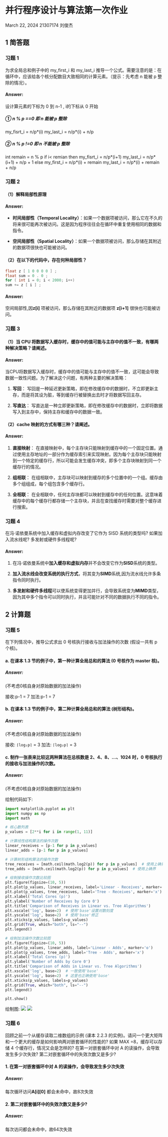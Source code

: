 # 并行程序设计与算法第一次作业
March 22, 2024
21307174 刘俊杰
## 1 简答题
### 习题 1
为求全局总和例子中的 my_first_i 和 my_last_i 推导一个公式。需要注意的是：在循环中，应该给各个核分配数目大致相同的计算元素。（提示：先考虑 n 能被 p 整除的情况）。
#### Answer:
设计算元素的下标为 0 到 n-1 , i的下标从 0 开始
##### ① n % p ==0 即 n 能被 p 整除
my_fisrt_i = n/p*(i)
my_last_i = n/p*(i) + n/p
##### ② n % p !=0 即 n 不能被 p 整除
int remain = n % p
if i< remian
then
    my_fisrt_i = n/p*(i+1)
    my_last_i = n/p*(i+1) + n/p + 1
else
    my_first_i = n/p*(i) + remain 
    my_last_i =  n/p*(i) + remain  + n/p


### 习题 2
#### （1）解释局部性原理
#### Answer:

- **时间局部性（Temporal Locality）**：如果一个数据项被访问，那么它在不久的将来很可能再次被访问。这是因为程序往往会在循环中重复使用相同的数据和指令。

- **空间局部性（Spatial Locality）**：如果一个数据项被访问，那么存储在其附近的数据项很快也可能被访问。

#### （2）在以下的代码中，存在何种局部性？
```cpp
float z [ 1 0 0 0 0 ] ;
float sum = 0 . 0 ;
for ( int i = 0; i < 2000; i++)
sum += z [ i ] ;
```
#### Answer:

空间局部性,因**z[i]** 项被访问，那么存储在其附近的数据项 **z[i+1]** 很快也可能被访问。

### 习题 3
#### （1）当 CPU 将数据写入缓存时，缓存中的值可能与主存中的值不一致，有哪两种解决策略？请阐述。
#### Answer:
当CPU将数据写入缓存时，缓存中的值可能与主存中的值不一致，这可能会导致数据一致性问题。为了解决这个问题，有两种主要的解决策略：

1. **写回**：
写回是一种延迟更新策略，即在修改缓存中的数据时，不立即更新主存，而是将其设为脏，等到缓存行被替换出去时才将数据写回主存。
   
2. **写直达**：
写直达是一种立即更新策略，即在修改缓存中的数据时，立即将数据写入到主存中，保持主存和缓存中的数据一致。


#### （2）cache 映射的方式有哪三种？请阐述。
#### Answer:


1. **直接映射**：
在直接映射中，每个主存块只能映射到缓存中的一个固定位置。通过使用主存地址的一部分作为缓存索引来实现映射。因为每个主存块只能映射到一个特定的缓存行，所以可能会发生缓存冲突，即多个主存块映射到同一个缓存行的情况。

2. **组相联**：
在组相联中，主存块可以映射到缓存的多个位置中的一个组。缓存由多个组组成，每个组包含多个缓存行。

3. **全相联**：
在全相联中，任何主存块都可以映射到缓存中的任何位置。这意味着缓存中的每个缓存行都存储一个主存块，并且在查找缓存时需要对整个缓存进行搜索。


### 习题 4
在冯·诺依曼系统中加入缓存和虚拟内存改变了它作为 SISD 系统的类型吗? 如果加入流水线呢? 多发射或硬件多线程呢?
#### Answer:

1. 在冯·诺依曼系统中**加入缓存和虚拟内存**并不会改变它作为**SISD**系统的类型。

2. **加入流水线会改变系统的执行方式**，将其变为**SIMD**系统,因为流水线允许多条指令同时执行。

3. **多发射和硬件多线程**可以使系统变得更加并行，会导致系统变为**MIMD**类型，因为其中多个指令可以同时执行，并且可能针对不同的数据执行不同的指令。
## 2 计算题
### 习题 5
在下列情况中，推导公式求出 0 号核执行接收与加法操作的次数 (假设一共有 p 个核)。


#### a. 在课本 1.3 节的例子中，第一种计算全局总和的算法 (0 号核作为 master 核)。
##### Answer:
(不考虑0核自身对原始数据的加法操作)

接收:p-1 = 7
加法:p-1 = 7
#### b. 在课本 1.3 节的例子中，第二种计算全局总和的算法 (树形结构)。
##### Answer:
(不考虑0核自身对原始数据的加法操作)

接收: `⌈log₂p⌉` = 3
加法: `⌈log₂p⌉` = 3

#### c. 制作一张表来比较这两种算法在总核数是 2、4、8、...、1024 时，0 号核执行的接收与加法操作的次数。
##### Answer:
(不考虑0核自身对原始数据的加法操作)

绘制代码如下:
```python
import matplotlib.pyplot as plt
import numpy as np
import math

# 核心数列表
p_values = [2**i for i in range(1, 11)]

# 计算线性结构算法的操作次数
linear_receives = [p-1 for p in p_values]
linear_adds = [p-1 for p in p_values]

# 计算树形结构算法的操作次数
tree_receives = [math.ceil(math.log2(p)) for p in p_values]  # 使用上确界
tree_adds = [math.ceil(math.log2(p)) for p in p_values]  # 使用上确界

# 绘制接收操作次数比较图
plt.figure(figsize=(10, 5))
plt.plot(p_values, linear_receives, label='Linear - Receives', marker='o')
plt.plot(p_values, tree_receives, label='Tree - Receives', marker='x')
plt.xlabel('Total Cores (p)')
plt.ylabel('Number of Receives by Core 0')
plt.title('Comparison of Receives in Linear vs. Tree Algorithms')
plt.xscale('log', base=2)  # 使用'base'设置对数刻度
plt.yscale('log', base=2)  # 使用'base'修正
plt.xticks(p_values, labels=p_values)
plt.grid(True, which="both", ls="--")
plt.legend()

# 绘制加法操作次数比较图
plt.figure(figsize=(10, 5))
plt.plot(p_values, linear_adds, label='Linear - Adds', marker='o')
plt.plot(p_values, tree_adds, label='Tree - Adds', marker='x')
plt.xlabel('Total Cores (p)')
plt.ylabel('Number of Adds by Core 0')
plt.title('Comparison of Adds in Linear vs. Tree Algorithms')
plt.xscale('log', base=2)  # 一致使用'base'
plt.yscale('log', base=2)  # 这里也正确使用'base'
plt.xticks(p_values, labels=p_values)
plt.grid(True, which="both", ls="--")
plt.legend()

plt.show()

```
绘制图:
![](./Fig1.png)
![](./Fig2.png)
### 习题 6
回顾之前一个从缓存读取二维数组的示例 (课本 2.2.3 的实例)。请问一个更大矩阵和一个更大的缓存是如何影响两对嵌套循环的性能的? 如果 MAX =8，缓存可以存储 4 个缓存行，情况又会是怎样的? 在第一对嵌套循环中对 A 的读操作，会导致发生多少次失效? 第二对嵌套循环中的失效次数又是多少?

#### 1. 在第一对嵌套循环中对 A 的读操作，会导致发生多少次失效
##### Answer:
每次循环访问**A[i][0]**  都会未命中，故8次失效
#### 2. 第二对嵌套循环中的失效次数又是多少?
##### Answer:

每次访问都会未命中，故64次失效
